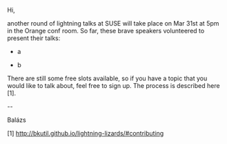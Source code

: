 Hi,

another round of lightning talks at SUSE will take place on Mar 31st at 5pm in
the Orange conf room. So far, these brave speakers volunteered to present their
talks:

  - a

  - b

There are still some free slots available, so if you have a topic that you would
like to talk about, feel free to sign up. The process is described here [1].

--

Balázs

[1] http://bkutil.github.io/lightning-lizards/#contributing
